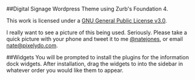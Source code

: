 ##Digital Signage Wordpress Theme using Zurb's Foundation 4.

This work is licensed under a [GNU General Public License v3.0](http://www.gnu.org/licenses/gpl-3.0.txt).

I really want to see a picture of this being used. Seriously. Please take a quick picture with your phone and tweet it to me [@natejones](https://twitter.com/natejones), or email [nate@pixelydo.com](mailto:nate@pixelydo.com).


##Widgets
You will be prompted to install the plugins for the information dock widgets. After installation, drag the widgets to into the sidebar in whatever order you would like them to appear.
